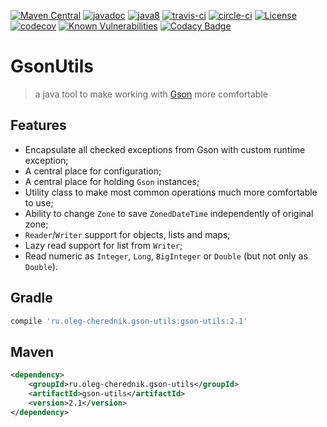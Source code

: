 [![Maven Central](https://maven-badges.herokuapp.com/maven-central/ru.oleg-cherednik.utils/gson-utils/badge.svg)](https://maven-badges.herokuapp.com/maven-central/ru.oleg-cherednik.utils/gson-utils)
[![javadoc](https://javadoc.io/badge2/ru.oleg-cherednik.utils/gson-utils/javadoc.svg)](https://javadoc.io/doc/ru.oleg-cherednik.utils/gson-utils)
[![java8](https://badgen.net/badge/java/8+/blue)](https://badgen.net/)
[![travis-ci](https://travis-ci.com/oleg-cherednik/GsonFeign.svg?branch=dev)](https://travis-ci.com/oleg-cherednik/GsonFeign)
[![circle-ci](https://circleci.com/gh/oleg-cherednik/GsonFeign/tree/dev.svg?style=shield)](https://app.circleci.com/pipelines/github/oleg-cherednik/GsonFeign)
[![License](https://img.shields.io/badge/License-Apache%202.0-blue.svg)](http://www.apache.org/licenses/LICENSE-2.0.txt)
[![codecov](https://codecov.io/gh/oleg-cherednik/GsonUtils/branch/dev/graph/badge.svg?token=UnqBOd1gbA)](https://codecov.io/gh/oleg-cherednik/GsonUtils)
[![Known Vulnerabilities](https://snyk.io/test/github/oleg-cherednik/GsonUtils/badge.svg?targetFile=build.gradle)](https://snyk.io/test/github/oleg-cherednik/GsonUtils?targetFile=build.gradle)
[![Codacy Badge](https://app.codacy.com/project/badge/Grade/ba0faab92b44432491376ee5d331a63e)](https://www.codacy.com/gh/oleg-cherednik/GsonUtils/dashboard?utm_source=github.com&amp;utm_medium=referral&amp;utm_content=oleg-cherednik/GsonUtils&amp;utm_campaign=Badge_Grade)     
# GsonUtils
> a java tool to make working with [Gson](https://github.com/google/gson) more comfortable

## Features
*   Encapsulate all checked exceptions from Gson with custom runtime exception;
*   A central place for configuration;
*   A central place for holding `Gson` instances;
*   Utility class to make most common operations much more comfortable to use;
*   Ability to change `Zone` to save `ZonedDateTime` independently of original zone;
*   `Reader`/`Writer` support for objects, lists and maps;
*   Lazy read support for list from `Writer`;
*   Read numeric as `Integer`, `Long`, `BigInteger` or `Double` (but not only as `Double`). 

## Gradle

```groovy
compile 'ru.oleg-cherednik.gson-utils:gson-utils:2.1'
```

## Maven

```xml
<dependency>
    <groupId>ru.oleg-cherednik.gson-utils</groupId>
    <artifactId>gson-utils</artifactId>
    <version>2.1</version>
</dependency>
```
